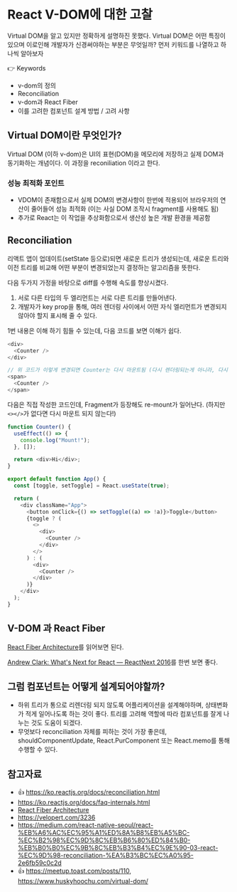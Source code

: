 # React V-DOM에 대한 고찰

Virtual DOM을 알고 있지만 정확하게 설명하진 못했다. Virtual DOM은 어떤 특징이 있으며 이로인해 개발자가 신경써야하는 부분은 무엇일까? 먼저 키워드를 나열하고 하나씩 알아보자

👉 Keywords

- v-dom의 정의
- Reconciliation
- v-dom과 React Fiber
- 이를 고려한 컴포넌트 설계 방법 / 고려 사항

## Virtual DOM이란 무엇인가?

Virtual DOM (이하 v-dom)은 UI의 표현(DOM)을 메모리에 저장하고 실제 DOM과 동기화하는 개념이다. 이 과정을 reconiliation 이라고 한다.

### 성능 최적화 포인트

- VDOM이 존재함으로서 실제 DOM의 변경사항이 한번에 적용되어 브라우저의 연산이 줄어들어 성능 최적화 (이는 사실 DOM 조작시 fragment를 사용해도 됨)
- 추가로 React는 이 작업을 추상화함으로서 생산성 높은 개발 환경을 제공함

## Reconciliation

리액트 앱이 업데이트(setState 등으로)되면 새로운 트리가 생성되는데, 새로운 트리와 이전 트리를 비교해 어떤 부분이 변경되었는지 결정하는 알고리즘을 뜻한다.

다음 두가지 가정을 바탕으로 diff를 수행해 속도를 향상시켰다.

1. 서로 다른 타입의 두 엘리먼트는 서로 다른 트리를 만들어낸다.
2. 개발자가 key prop을 통해, 여러 렌더링 사이에서 어떤 자식 엘리먼트가 변경되지 않아야 할지 표시해 줄 수 있다.

1번 내용은 이해 하기 힘들 수 있는데, 다음 코드를 보면 이해가 쉽다.

```js
<div>
  <Counter />
</div>

// 위 코드가 이렇게 변경되면 Counter는 다시 마운트됨 (다시 렌더링되는게 아니라, 다시 마운트됨)
<span>
  <Counter />
</span>
```

다음은 직접 작성한 코드인데, Fragment가 등장해도 re-mount가 일어난다. (하지만 `<></>`가 없다면 다시 마운트 되지 않는다!)

```js
function Counter() {
  useEffect(() => {
    console.log("Mount!");
  }, []);

  return <div>Hi</div>;
}

export default function App() {
  const [toggle, setToggle] = React.useState(true);

  return (
    <div className="App">
      <button onClick={() => setToggle((a) => !a)}>Toggle</button>
      {toggle ? (
        <>
          <div>
            <Counter />
          </div>
        </>
      ) : (
        <div>
          <Counter />
        </div>
      )}
    </div>
  );
}
```

## V-DOM 과 React Fiber

[React Fiber Architecture](https://github.com/acdlite/react-fiber-architecture)를 읽어보면 된다.

[Andrew Clark: What's Next for React — ReactNext 2016](https://youtu.be/aV1271hd9ew)를 한번 보면 좋다.

## 그럼 컴포넌트는 어떻게 설계되어야할까?

- 하위 트리가 통으로 리렌더링 되지 않도록 어플리케이션을 설계해야하며, 상태변화가 적게 일어나도록 하는 것이 좋다. 트리를 고려해 역할에 따라 컴포넌트를 잘게 나누는 것도 도움이 되겠다.
- 무엇보다 reconciliation 자체를 피하는 것이 가장 좋은데, shouldComponentUpdate, React.PurComponent 또는 React.memo를 통해 수행할 수 있다.

## 참고자료

- 👍 https://ko.reactjs.org/docs/reconciliation.html
- https://ko.reactjs.org/docs/faq-internals.html
- [React Fiber Architecture](https://github.com/acdlite/react-fiber-architecture)
- https://velopert.com/3236
- https://medium.com/react-native-seoul/react-%EB%A6%AC%EC%95%A1%ED%8A%B8%EB%A5%BC-%EC%B2%98%EC%9D%8C%EB%B6%80%ED%84%B0-%EB%B0%B0%EC%9B%8C%EB%B3%B4%EC%9E%90-03-react-%EC%9D%98-reconciliation-%EA%B3%BC%EC%A0%95-2e6fb59c0c2d
- 👍 https://meetup.toast.com/posts/110, https://www.huskyhoochu.com/virtual-dom/
